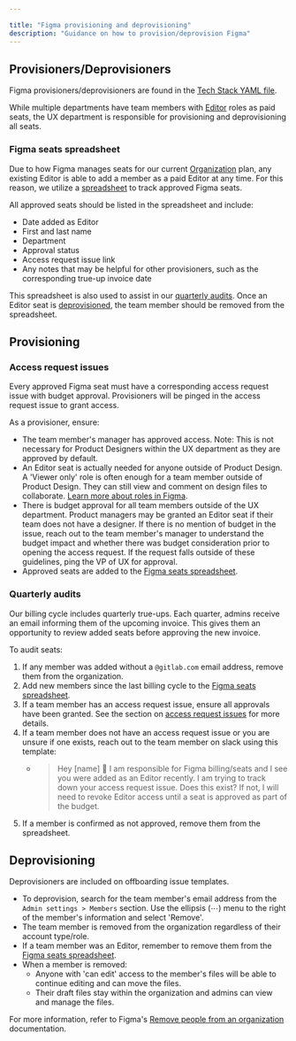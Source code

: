 ```yaml
---

title: "Figma provisioning and deprovisioning"
description: "Guidance on how to provision/deprovision Figma"
---
```


## Provisioners/Deprovisioners

Figma provisioners/deprovisioners are found in the [Tech Stack YAML file](https://gitlab.com/gitlab-com/www-gitlab-com/-/blob/master/data/tech_stack.yml#L1780).

While multiple departments have team members with [Editor](https://help.figma.com/hc/en-us/articles/360039960434-Roles-in-Figma#editor) roles as paid seats, the UX department is responsible for provisioning and deprovisioning all seats.

### Figma seats spreadsheet

Due to how Figma manages seats for our current [Organization](https://help.figma.com/hc/en-us/articles/360039957374-Get-started-with-organizations) plan, any existing Editor is able to add a member as a paid Editor at any time. For this reason, we utilize a [spreadsheet](https://docs.google.com/spreadsheets/d/1WjjUd3izZYGD8MDgLrJ6rI7x4tCpECLZwm-GEuC5jLE/edit#gid=0) to track approved Figma seats.

All approved seats should be listed in the spreadsheet and include:

- Date added as Editor
- First and last name
- Department
- Approval status
- Access request issue link
- Any notes that may be helpful for other provisioners, such as the corresponding true-up invoice date

This spreadsheet is also used to assist in our [quarterly audits](#quarterly-audits). Once an Editor seat is [deprovisioned](#deprovisioning), the team member should be removed from the spreadsheet.

## Provisioning

### Access request issues

Every approved Figma seat must have a corresponding access request issue with budget approval. Provisioners will be pinged in the access request issue to grant access.

As a provisioner, ensure:

- The team member's manager has approved access. Note: This is not necessary for Product Designers within the UX department as they are approved by default.
- An Editor seat is actually needed for anyone outside of Product Design. A 'Viewer only' role is often enough for a team member outside of Product Design. They can still view and comment on design files to collaborate. [Learn more about roles in Figma](https://help.figma.com/hc/en-us/articles/360039960434).
- There is budget approval for all team members outside of the UX department. Product managers may be granted an Editor seat if their team does not have a designer. If there is no mention of budget in the issue, reach out to the team member's manager to understand the budget impact and whether there was budget consideration prior to opening the access request. If the request falls outside of these guidelines, ping the VP of UX for approval.
- Approved seats are added to the [Figma seats spreadsheet](https://docs.google.com/spreadsheets/d/1WjjUd3izZYGD8MDgLrJ6rI7x4tCpECLZwm-GEuC5jLE/edit#gid=0).

### Quarterly audits

Our billing cycle includes quarterly true-ups. Each quarter, admins receive an email informing them of the upcoming invoice. This gives them an opportunity to review added seats before approving the new invoice.

To audit seats:

1. If any member was added without a `@gitlab.com` email address, remove them from the organization.
1. Add new members since the last billing cycle to the [Figma seats spreadsheet](https://docs.google.com/spreadsheets/d/1WjjUd3izZYGD8MDgLrJ6rI7x4tCpECLZwm-GEuC5jLE/edit#gid=0).
1. If a team member has an access request issue, ensure all approvals have been granted. See the section on [access request issues](#access-request-issues) for more details.
1. If a team member does not have an access request issue or you are unsure if one exists, reach out to the team member on slack using this template:
    - > Hey [name] :wave: I am responsible for Figma billing/seats and I see you were added as an Editor recently. I am trying to track down your access request issue. Does this exist? If not, I will need to revoke Editor access until a seat is approved as part of the budget.
1. If a member is confirmed as not approved, remove them from the spreadsheet.

## Deprovisioning

Deprovisioners are included on offboarding issue templates.

- To deprovision, search for the team member's email address from the `Admin settings > Members` section. Use the ellipsis (⋯) menu to the right of the member's information and select 'Remove'.
- The team member is removed from the organization regardless of their account type/role.
- If a team member was an Editor, remember to remove them from the [Figma seats spreadsheet](https://docs.google.com/spreadsheets/d/1WjjUd3izZYGD8MDgLrJ6rI7x4tCpECLZwm-GEuC5jLE/edit#gid=0).
- When a member is removed:
  - Anyone with 'can edit' access to the member's files will be able to continue editing and can move the files.
  - Their draft files stay within the organization and admins can view and manage the files.

For more information, refer to Figma's [Remove people from an organization](https://help.figma.com/hc/en-us/articles/360040453453-Remove-people-from-an-organization) documentation.
